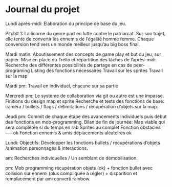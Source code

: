 # Journal du projet

Lundi après-midi: 
Elaboration du principe de base du jeu.

Pitch# 1: La licorne du genre part en lutte contre le patriarcat. Sur son trajet, elle tente de convertir les ennemis de l’égalité homme femme.
Chaque conversion tend vers un monde meilleur jusqu’au big boss final.

Mardi matin: 
Aboutissement des concepts de game play et but du jeu, sur papier. 
Mise en place du Trello et répartition des tâches de l’après-midi.
Recherche des différentes possibilités de partage en cas de peer-programing
Listing des fonctions nécessaires
Travail sur les sprites
Travail sur la map

Mardi pm:
Travail en individuel, chacune sur sa partie

Mercredi pm:
Le système de collaboration via git ou autre est une impasse. 
Finitions du design map et sprite
Recherche et tests des fonctions de base: caméra / bullets / flags / délimitations / récupération d’objets sur la map. 

Jeudi pm:
Commit de chaque étape des avancements individuels puis début des fonctions en mob-programming.
Bilan de fin de journée:
	Map viable qui sera complétée si du temps en rab
	Sprites au complet
	Fonction obstacles —- ok
	Fonction ennemis & amis déplacements aléatoires ok

Lundi:
Objectifs: Développer les fonctions bullets / récupérations d’objets /animation personnages & interactions. 

am: Recherches individuelles / Un semblant de démobilisation.

pm: Mob programming récupération objets (ok) + fonction bullet avec collision sur ennemi (plus compliquée à régler) + disparition et remplacement par ami converti rainbow. 



